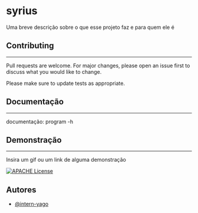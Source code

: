 # syrius

Uma breve descrição sobre o que esse projeto faz e para quem ele é

## Contributing
---

Pull requests are welcome. For major changes, please open an issue first
to discuss what you would like to change.

Please make sure to update tests as appropriate.

## Documentação
---
documentação: program -h

## Demonstração
---
Insira um gif ou um link de alguma demonstração


[![ APACHE License](https://img.shields.io/badge/License-APACHE-green.svg)](https://choosealicense.com/licenses/APACHE/)

## Autores

- [@intern-yago](https://www.github.com/intern-yago)


